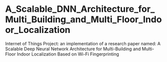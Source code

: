 # A_Scalable_DNN_Architecture_for_Multi_Building_and_Multi_Floor_Indoor_Localization


Internet of Things Project:
an implementation of a research paper named: 
A Scalable Deep Neural Network Architecture for
Multi-Building and Multi-Floor Indoor Localization
Based on Wi-Fi Fingerprinting
